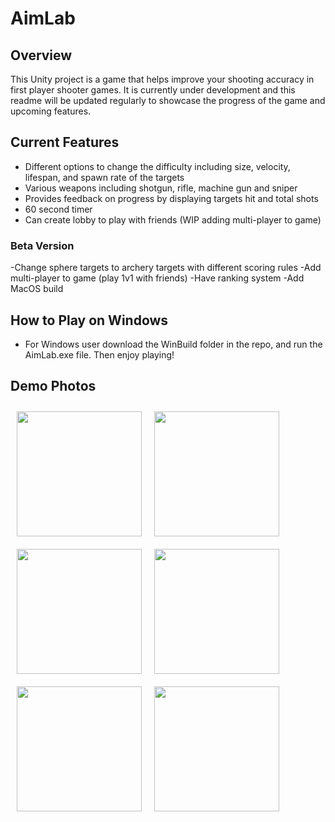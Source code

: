 # AimLab

## Overview

This Unity project is a game that helps improve your shooting accuracy in first player shooter games. It is currently under development and this readme will be updated regularly to showcase the progress of the game and upcoming features.

## Current Features

- Different options to change the difficulty including size, velocity, lifespan, and spawn rate of the targets
- Various weapons including shotgun, rifle, machine gun and sniper
- Provides feedback on progress by displaying targets hit and total shots
- 60 second timer
- Can create lobby to play with friends (WIP adding multi-player to game)

### Beta Version 

-Change sphere targets to archery targets with different scoring rules
-Add multi-player to game (play 1v1 with friends)
-Have ranking system
-Add MacOS build

## How to Play on Windows
- For Windows user download the WinBuild folder in the repo, and run the AimLab.exe file. Then enjoy playing!


## Demo Photos
[<img src="/Demo/image.png" align="left" width="200" hspace="10" vspace="10">](/demo/image.png)
[<img src="/Demo/image1.png" align="left" width="200" hspace="10" vspace="10">](/demo/image1.png)
[<img src="/Demo/image2.png" align="left" width="200" hspace="10" vspace="10">](/demo/image2.png)
[<img src="/Demo/image3.png" align="left" width="200" hspace="10" vspace="10">](/demo/image3.png)
[<img src="/Demo/image4.png" align="left" width="200" hspace="10" vspace="10">](/demo/image4.png)
[<img src="/Demo/image5.png" align="left" width="200" hspace="10" vspace="10">](/demo/image5.png)

